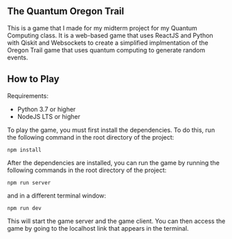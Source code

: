 ## The Quantum Oregon Trail

This is a game that I made for my midterm project for my Quantum Computing class. It is a web-based game that uses ReactJS and Python with Qiskit and Websockets to create a simplified implmentation of the Oregon
Trail game that uses quantum computing to generate random events.

## How to Play
Requirements: 
- Python 3.7 or higher
- NodeJS LTS or higher

To play the game, you must first install the dependencies. To do this, run the following command in the root directory of the project:

```
npm install
```

After the dependencies are installed, you can run the game by running the following commands in the root directory of the project:

```
npm run server
```

and in a different terminal window:

```
npm run dev
```

This will start the game server and the game client. You can then access the game by going to the localhost link that appears in the terminal.